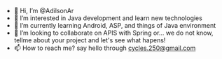 - 👋 Hi, I’m @AdilsonAr
- 👀 I’m interested in Java development and learn new technologies
- 🌱 I’m currently learning Android, ASP, and things of Java environment
- 💞️ I’m looking to collaborate on APIS with Spring or... we do not know, tellme about your project and let's see what hapens!
- 📫 How to reach me? say hello through cycles.250@gmail.com

<!---
AdilsonAr/AdilsonAr is a ✨ special ✨ repository because its `README.md` (this file) appears on your GitHub profile.
You can click the Preview link to take a look at your changes.
--->
